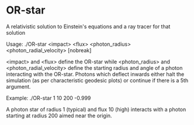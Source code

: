 # OR-star
A relativistic solution to Einstein's equations and a ray tracer for that solution

Usage:
./OR-star &lt;impact&gt; &lt;flux&gt; &lt;photon_radius&gt; &lt;photon_radial_velocity&gt; [nobreak]

&lt;impact&gt; and &lt;flux&gt; define the OR-star while
&lt;photon_radius&gt; and &lt;photon_radial_velocity&gt; define the
starting radius and angle of a photon interacting with the OR-star.
Photons which deflect inwards either halt the simulation (as per
characteristic geodesic plots) or continue if there is a 5th argument.

Example:
./OR-star 1 10 200 -0.999

A photon star of radius 1 (typical) and flux 10 (high) interacts with
a photon starting at radius 200 aimed near the origin.  
